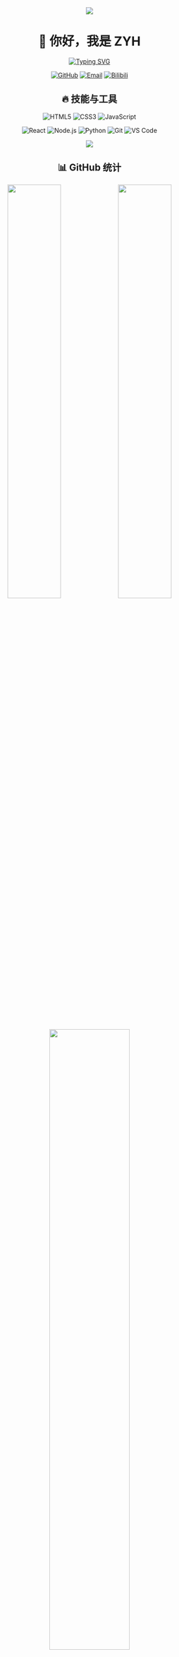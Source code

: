 <div align="center">
  
  <!-- 标题横幅 -->
  <img src="https://capsule-render.vercel.app/api?type=waving&color=gradient&height=200&section=header&text=ZYH&fontSize=80&fontAlignY=35&animation=fadeIn&fontColor=white" />
  
  # 👋 你好，我是 ZYH
  
  [![Typing SVG](https://readme-typing-svg.demolab.com?font=Fira+Code&duration=3000&pause=1000&color=2C9CDF&center=true&vCenter=true&width=435&lines=热爱编程;探索新技术;不断学习;永远充满好奇心)](https://git.io/typing-svg)

  <p align="center">
    <a href="https://github.com/zyh3699"><img src="https://img.shields.io/badge/GitHub-100000?style=for-the-badge&logo=github&logoColor=white" alt="GitHub"/></a>
    <!-- 添加更多社交媒体链接示例 -->
    <a href="mailto:your.email@example.com"><img src="https://img.shields.io/badge/Email-D14836?style=for-the-badge&logo=gmail&logoColor=white" alt="Email"/></a>
    <a href="https://space.bilibili.com/your-id"><img src="https://img.shields.io/badge/Bilibili-00A1D6?style=for-the-badge&logo=bilibili&logoColor=white" alt="Bilibili"/></a>
  </p>

</div>

<!-- 技能展示 - 动态效果 -->
<h2 align="center">🔥 技能与工具</h2>

<div align="center">
  
  ![HTML5](https://img.shields.io/badge/-HTML5-E34F26?style=flat-square&logo=html5&logoColor=white)
  ![CSS3](https://img.shields.io/badge/-CSS3-1572B6?style=flat-square&logo=css3)
  ![JavaScript](https://img.shields.io/badge/-JavaScript-F7DF1E?style=flat-square&logo=javascript&logoColor=black)
  <!-- 添加更多技能徽章 -->
  ![React](https://img.shields.io/badge/-React-61DAFB?style=flat-square&logo=react&logoColor=black)
  ![Node.js](https://img.shields.io/badge/-Node.js-339933?style=flat-square&logo=node.js&logoColor=white)
  ![Python](https://img.shields.io/badge/-Python-3776AB?style=flat-square&logo=python&logoColor=white)
  ![Git](https://img.shields.io/badge/-Git-F05032?style=flat-square&logo=git&logoColor=white)
  ![VS Code](https://img.shields.io/badge/-VS%20Code-007ACC?style=flat-square&logo=visual-studio-code)
  
  <!-- 技能进度条 -->
  <img src="https://skillicons.dev/icons?i=html,css,js,react,nodejs,python,git,vscode" />

</div>

<!-- 统计信息 - 更酷炫的主题 -->
<h2 align="center">📊 GitHub 统计</h2>

<div align="center">
  <img width="49%" src="https://github-readme-stats.vercel.app/api?username=zyh3699&show_icons=true&theme=tokyonight&hide_border=true&count_private=true" />
  <img width="49%" src="https://github-readme-streak-stats.herokuapp.com/?user=zyh3699&theme=tokyonight&hide_border=true" />
</div>

<div align="center">
  <img width="60%" src="https://github-readme-stats.vercel.app/api/top-langs/?username=zyh3699&layout=compact&theme=tokyonight&hide_border=true" />
</div>

<!-- 贡献时间线 -->
<div align="center">
  <img src="https://github-profile-summary-cards.vercel.app/api/cards/profile-details?username=zyh3699&theme=tokyonight" />
</div>

<!-- 项目展示部分 - 更加整齐的布局 -->
<h2 align="center">🚀 精选项目</h2>

<div align="center">
  <a href="https://github.com/zyh3699/dream-maze">
    <img width="49%" src="https://github-readme-stats.vercel.app/api/pin/?username=zyh3699&repo=dream-maze&theme=tokyonight&hide_border=true" />
  </a>
  <!-- 您可以添加更多项目卡片 -->
  <!-- 示例: 添加一个新项目
  <a href="https://github.com/zyh3699/项目名称">
    <img width="49%" src="https://github-readme-stats.vercel.app/api/pin/?username=zyh3699&repo=项目名称&theme=tokyonight&hide_border=true" />
  </a>
  -->
</div>

<!-- 关于我部分 - 用图标美化 -->
<h2 align="center">📌 关于我</h2>

<div align="center">
  
  🔭 我目前正在研究 **前端开发与AI应用**
  
  🌱 我正在学习 **React, Node.js 和云技术**
  
  👯 我希望能够参与 **开源项目和创新应用开发**
  
  💬 向我咨询有关 **Web开发、用户界面设计**的问题
  
  ⚡ 有趣的事实: **我喜欢探索新技术，同时也热爱...**

</div>

<!-- 活动图 - 更美观的主题 -->
<h2 align="center">📈 GitHub 活动</h2>

<div align="center">
  
  ![Activity Graph](https://github-readme-activity-graph.vercel.app/graph?username=zyh3699&theme=tokyo-night&hide_border=true)
  
</div>

<!-- 有趣的代码片段展示 -->
<h2 align="center">💻 代码片段</h2>

```javascript
// 我的编程哲学
function lifePhilosophy() {
  const attitudes = ['好奇心', '创造力', '解决问题', '持续学习'];
  
  while (true) {
    attitudes.forEach(attitude => {
      console.log(`保持${attitude}，拥抱变化!`);
    });
    break; // 但永不停止成长
  }
}

lifePhilosophy();
```

<!-- 贡献蛇形图 - 非常酷炫的动态效果 -->
<div align="center">
  <img src="https://raw.githubusercontent.com/zyh3699/zyh3699/output/github-contribution-grid-snake-dark.svg" />
</div>

<!-- 页脚 -->
<div align="center">
  
  ### 感谢访问我的个人主页! 👨‍💻
  
  <img src="https://profile-counter.glitch.me/zyh3699/count.svg" alt="访问计数器" />
  
  <img src="https://capsule-render.vercel.app/api?type=waving&color=gradient&height=100&section=footer" />
  
</div>